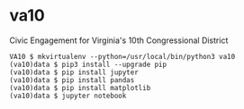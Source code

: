 # va10
Civic Engagement for Virginia's 10th Congressional District

```
VA10 $ mkvirtualenv --python=/usr/local/bin/python3 va10
(va10)data $ pip3 install --upgrade pip
(va10)data $ pip install jupyter
(va10)data $ pip install pandas
(va10)data $ pip install matplotlib
(va10)data $ jupyter notebook
```

